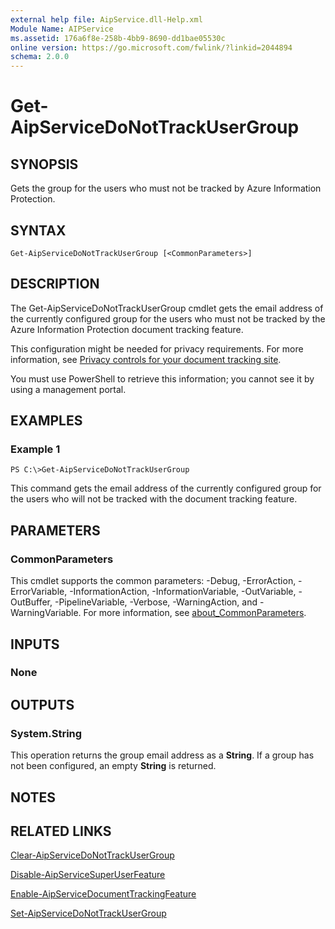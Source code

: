 ```yaml
---
external help file: AipService.dll-Help.xml
Module Name: AIPService
ms.assetid: 176a6f8e-258b-4bb9-8690-dd1bae05530c
online version: https://go.microsoft.com/fwlink/?linkid=2044894
schema: 2.0.0
---
```


# Get-AipServiceDoNotTrackUserGroup

## SYNOPSIS
Gets the group for the users who must not be tracked by Azure Information Protection.

## SYNTAX

```
Get-AipServiceDoNotTrackUserGroup [<CommonParameters>]
```

## DESCRIPTION
The Get-AipServiceDoNotTrackUserGroup cmdlet gets the email address of the currently configured group for the users who must not be tracked by the Azure Information Protection document tracking feature. 

This configuration might be needed for privacy requirements. For more information, see [Privacy controls for your document tracking site](https://docs.microsoft.com/information-protection/rms-client/client-admin-guide-document-tracking#privacy-controls-for-your-document-tracking-site).

You must use PowerShell to retrieve this information; you cannot see it by using a management portal. 

## EXAMPLES

### Example 1
```
PS C:\>Get-AipServiceDoNotTrackUserGroup
```

This command gets the email address of the currently configured group for the users who will not be tracked with the document tracking feature.

## PARAMETERS

### CommonParameters
This cmdlet supports the common parameters: -Debug, -ErrorAction, -ErrorVariable, -InformationAction, -InformationVariable, -OutVariable, -OutBuffer, -PipelineVariable, -Verbose, -WarningAction, and -WarningVariable. For more information, see [about_CommonParameters](http://go.microsoft.com/fwlink/?LinkID=113216).

## INPUTS

### None

## OUTPUTS

### System.String
This operation returns the group email address as a **String**. If a group has not been configured, an empty **String** is returned.

## NOTES

## RELATED LINKS

[Clear-AipServiceDoNotTrackUserGroup](./Clear-AipServiceDoNotTrackUserGroup.md)

[Disable-AipServiceSuperUserFeature](./Disable-AipServiceSuperUserFeature.md)

[Enable-AipServiceDocumentTrackingFeature](./Enable-AipServiceDocumentTrackingFeature.md)

[Set-AipServiceDoNotTrackUserGroup](./Set-AipServiceDoNotTrackUserGroup.md)
